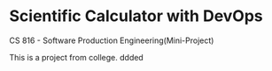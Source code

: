 # Scientific Calculator with DevOps
CS 816 - Software Production Engineering(Mini-Project)


This is a project from college. ddded

